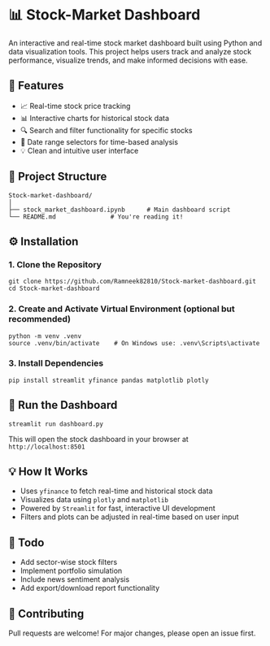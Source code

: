 # 📊 Stock-Market Dashboard

An interactive and real-time stock market dashboard built using Python and data visualization tools. This project helps users track and analyze stock performance, visualize trends, and make informed decisions with ease.

## 🚀 Features
 
- 📈 Real-time stock price tracking   
- 📊 Interactive charts for historical stock data  
- 🔍 Search and filter functionality for specific stocks  
- 📅 Date range selectors for time-based analysis   
- 💡 Clean and intuitive user interface   
  
## 📁 Project Structure

```
Stock-market-dashboard/
│
├── stock_market_dashboard.ipynb      # Main dashboard script
└── README.md               # You're reading it!
```

## ⚙️ Installation

### 1. Clone the Repository

```
git clone https://github.com/Ramneek82810/Stock-market-dashboard.git
cd Stock-market-dashboard
```

### 2. Create and Activate Virtual Environment (optional but recommended)

```
python -m venv .venv
source .venv/bin/activate    # On Windows use: .venv\Scripts\activate
```

### 3. Install Dependencies

```
pip install streamlit yfinance pandas matplotlib plotly
```

## 🧪 Run the Dashboard

```
streamlit run dashboard.py
```

This will open the stock dashboard in your browser at `http://localhost:8501`

## 💡 How It Works

- Uses `yfinance` to fetch real-time and historical stock data  
- Visualizes data using `plotly` and `matplotlib`  
- Powered by `Streamlit` for fast, interactive UI development  
- Filters and plots can be adjusted in real-time based on user input  

## 📌 Todo 

- Add sector-wise stock filters  
- Implement portfolio simulation  
- Include news sentiment analysis  
- Add export/download report functionality  

## 🤝 Contributing

Pull requests are welcome! For major changes, please open an issue first.
